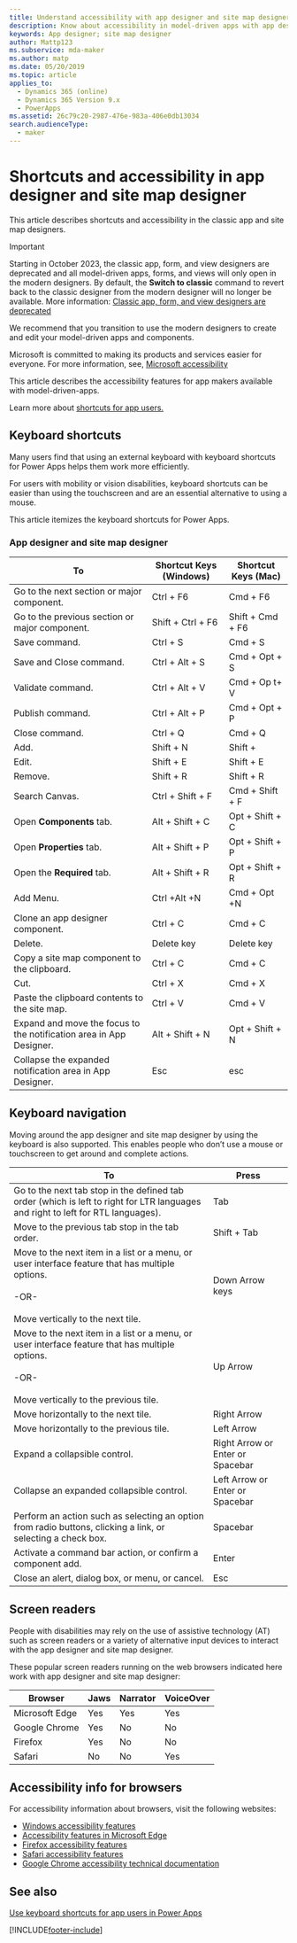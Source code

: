 ```yaml
---
title: Understand accessibility with app designer and site map designer in Power Apps | Microsoft Docs
description: Know about accessibility in model-driven apps with app designer and site map designer in Power Apps
keywords: App designer; site map designer
author: Mattp123
ms.subservice: mda-maker
ms.author: matp
ms.date: 05/20/2019
ms.topic: article
applies_to: 
  - Dynamics 365 (online)
  - Dynamics 365 Version 9.x
  - PowerApps
ms.assetid: 26c79c20-2987-476e-983a-406e0db13034
search.audienceType: 
  - maker
---
```

# Shortcuts and accessibility in app designer and site map designer

This article describes shortcuts and accessibility in the classic app and site map designers.

> [!IMPORTANT]
> Starting in October 2023, the classic app, form, and view designers are deprecated and all model-driven apps, forms, and views will only open in the modern designers. By default, the **Switch to classic** command to revert back to the classic designer from the modern designer will no longer be available. More information: [Classic app, form, and view designers are deprecated](/power-platform/important-changes-coming#classic-app-form-and-view-designers-are-deprecated) 
>
> We recommend that you transition to use the modern designers to create and edit your model-driven apps and components.

Microsoft is committed to making its products and services easier for everyone. For more information, see, [Microsoft accessibility](https://www.microsoft.com/enable/default.aspx)  

This article describes the accessibility features for app makers available with model-driven-apps.

Learn more about [shortcuts for app users.](../../user/keyboard-shortcuts.md)
  
## Keyboard shortcuts

Many users find that using an external keyboard with keyboard shortcuts for Power Apps helps them work more efficiently.

For users with mobility or vision disabilities, keyboard shortcuts can be easier than using the touchscreen and are an essential alternative to using a mouse.

This article itemizes the keyboard shortcuts for Power Apps.

### App designer and site map designer

|**To**|**Shortcut Keys (Windows)**|**Shortcut Keys (Mac)**|
|----------------------------------------|-|-|  
|Go to the next section or major component.|Ctrl + F6|Cmd + F6|  
|Go to the previous section or major component.|Shift + Ctrl + F6|Shift + Cmd + F6|  
|Save command.|Ctrl + S|Cmd + S|  
|Save and Close command.|Ctrl + Alt + S|Cmd + Opt + S|  
|Validate command.|Ctrl + Alt + V|Cmd + Op t+ V|  
|Publish command.|Ctrl + Alt + P|Cmd + Opt + P|  
|Close command.|Ctrl + Q|Cmd + Q|  
|Add.|Shift + N|Shift +|  
|Edit.|Shift + E|Shift + E|  
|Remove.|Shift + R|Shift + R|
|Search Canvas.|Ctrl + Shift + F|Cmd + Shift + F|  
|Open **Components** tab.|Alt + Shift + C|Opt + Shift + C|  
|Open **Properties** tab.|Alt + Shift + P|Opt + Shift + P|  
|Open the **Required** tab.|Alt + Shift + R|Opt + Shift + R|  
|Add Menu.|Ctrl +Alt +N|Cmd + Opt +N|  
|Clone an app designer component.|Ctrl + C|Cmd + C|  
|Delete.|Delete key|Delete key|  
|Copy a site map component to the clipboard.|Ctrl + C|Cmd + C|  
|Cut.|Ctrl + X|Cmd + X|  
|Paste the clipboard contents to the site map.|Ctrl + V|Cmd + V|  
|Expand and move the focus to the notification area in App Designer.|Alt + Shift + N|Opt + Shift + N|  
|Collapse the expanded notification area in App Designer.|Esc|esc|  

## Keyboard navigation

 Moving around the app designer and site map designer by using the keyboard is also supported. This enables people who don’t use a mouse or touchscreen to get around and complete actions.  
  
|To|Press|  
|--------|-----------|  
|Go to the next tab stop in the defined tab order (which is left to   right for LTR languages and right to left for RTL languages).|Tab|  
|Move to the previous tab stop in the tab order.|Shift + Tab|  
|Move to the next item in a list or a menu, or user interface feature that has   multiple options. <br /><br /> -OR-<br /><br /> Move vertically to the next tile.|Down Arrow keys|  
|Move to the next item in a list or a menu, or user interface feature that has   multiple options.<br /><br /> -OR-<br /><br /> Move vertically to the previous tile.|Up Arrow|  
|Move horizontally to the next tile.|Right Arrow|  
|Move horizontally to the previous tile.|Left Arrow|  
|Expand a collapsible control.|Right Arrow  or Enter or Spacebar|  
|Collapse an expanded collapsible control.|Left Arrow  or Enter or Spacebar|  
|Perform an action such as selecting an option from radio   buttons, clicking a link, or selecting a check box.|Spacebar|  
|Activate a command bar action, or confirm a component   add.|Enter|  
|Close an alert, dialog box, or menu, or cancel.|Esc|  
  
## Screen readers

 People with disabilities may rely on the use of assistive technology (AT) such as screen readers or a variety of alternative input devices to interact with the app designer and site map designer.  
  
These popular screen readers running on the web browsers indicated here work with app designer and site map designer:
  
|Browser|Jaws|Narrator|VoiceOver|  
|-------------|----------|--------------|----------------|  
| Microsoft Edge | Yes | Yes | Yes |
|Google Chrome|Yes|No|No|  
|Firefox|Yes|No|No|  
|Safari|No|No|Yes|  
  
## Accessibility info for browsers

 For accessibility information about browsers, visit the following websites:  
  
- [Windows accessibility features](https://www.microsoft.com/enable/products/ie9/default.aspx)  <br />
- [Accessibility features in Microsoft Edge](https://support.microsoft.com/microsoft-edge/accessibility-features-in-microsoft-edge-4c696192-338e-9465-b2cd-bd9b698ad19a) <br />
- [Firefox accessibility features](https://support.mozilla.org/kb/accessibility-features-firefox-make-firefox-and-we?redirectlocale=en-US&redirectslug=accessibility)  <br />
- [Safari accessibility features](https://www.apple.com/accessibility/)  <br />
- [Google Chrome accessibility technical documentation](https://sites.google.com/a/chromium.org/dev/developers/design-documents/accessibility)

## See also

[Use keyboard shortcuts for app users in Power Apps](../../user/keyboard-shortcuts.md)

[!INCLUDE[footer-include](../../includes/footer-banner.md)]
